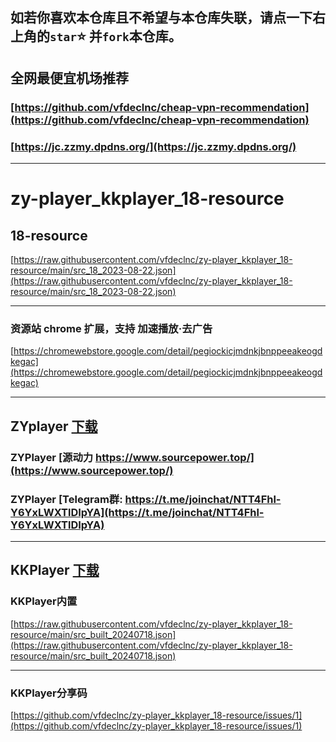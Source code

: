 如若你喜欢本仓库且不希望与本仓库失联，请点一下右上角的`star`⭐ 并`fork`本仓库。
---
 
## 全网最便宜机场推荐
### [https://github.com/vfdeclnc/cheap-vpn-recommendation](https://github.com/vfdeclnc/cheap-vpn-recommendation)
### [https://jc.zzmy.dpdns.org/](https://jc.zzmy.dpdns.org/)
---
# zy-player_kkplayer_18-resource 

## 18-resource

[https://raw.githubusercontent.com/vfdeclnc/zy-player_kkplayer_18-resource/main/src_18_2023-08-22.json](https://raw.githubusercontent.com/vfdeclnc/zy-player_kkplayer_18-resource/main/src_18_2023-08-22.json)

---

### 资源站 chrome 扩展，支持 加速播放·去广告

[https://chromewebstore.google.com/detail/pegiockicjmdnkjbnppeeakeogdkegac](https://chromewebstore.google.com/detail/pegiockicjmdnkjbnppeeakeogdkegac)

---

## ZYplayer [下载](https://github.com/Hiram-Wong/ZyPlayer/releases)

### ZYPlayer [源动力 https://www.sourcepower.top/](https://www.sourcepower.top/)
### ZYPlayer [Telegram群: https://t.me/joinchat/NTT4Fhl-Y6YxLWXTlDIpYA](https://t.me/joinchat/NTT4Fhl-Y6YxLWXTlDIpYA)

---
## KKPlayer [下载](https://github.com/npljy/KKPlayer-APP/releases)

### KKPlayer内置

[https://raw.githubusercontent.com/vfdeclnc/zy-player_kkplayer_18-resource/main/src_built_20240718.json](https://raw.githubusercontent.com/vfdeclnc/zy-player_kkplayer_18-resource/main/src_built_20240718.json)

---
### KKPlayer分享码

[https://github.com/vfdeclnc/zy-player_kkplayer_18-resource/issues/1](https://github.com/vfdeclnc/zy-player_kkplayer_18-resource/issues/1)


